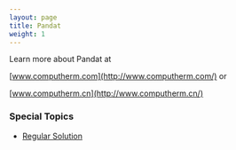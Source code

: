 ```yaml
---
layout: page
title: Pandat
weight: 1
---
```


Learn more about Pandat at

  [www.computherm.com](http://www.computherm.com/) or

  [www.computherm.cn](http://www.computherm.cn/)

### Special Topics

- [Regular Solution](http://shuanglinchen.com/special-topics/regular-solution)
